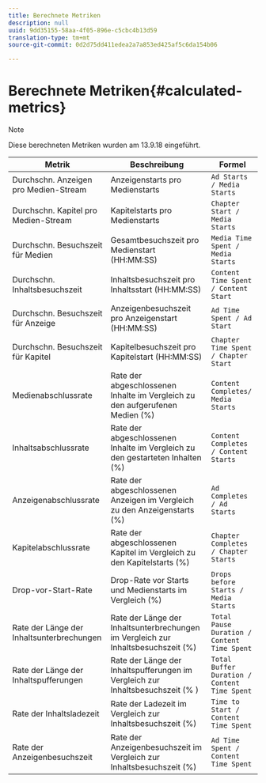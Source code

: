 ```yaml
---
title: Berechnete Metriken
description: null
uuid: 9dd35155-58aa-4f05-896e-c5cbc4b13d59
translation-type: tm+mt
source-git-commit: 0d2d75dd411edea2a7a853ed425af5c6da154b06

---
```



# Berechnete Metriken{#calculated-metrics}

>[!NOTE]
>
>Diese berechneten Metriken wurden am 13.9.18 eingeführt.

| Metrik | Beschreibung | Formel |
|---|---|---|
| Durchschn. Anzeigen pro Medien-Stream | Anzeigenstarts pro Medienstarts | `Ad Starts / Media Starts` |
| Durchschn. Kapitel pro Medien-Stream | Kapitelstarts pro Medienstarts | `Chapter Start / Media Starts` |
| Durchschn. Besuchszeit für Medien | Gesamtbesuchszeit pro Medienstart (HH:MM:SS) | `Media Time Spent / Media Starts` |
| Durchschn. Inhaltsbesuchszeit | Inhaltsbesuchszeit pro Inhaltsstart (HH:MM:SS) | `Content Time Spent / Content Start` |
| Durchschn. Besuchszeit für Anzeige | Anzeigenbesuchszeit pro Anzeigenstart (HH:MM:SS) | `Ad Time Spent / Ad Start` |
| Durchschn. Besuchszeit für Kapitel | Kapitelbesuchszeit pro Kapitelstart (HH:MM:SS) | `Chapter Time Spent / Chapter Start` |
| Medienabschlussrate | Rate der abgeschlossenen Inhalte im Vergleich zu den aufgerufenen Medien (%) | `Content Completes/ Media Starts` |
| Inhaltsabschlussrate | Rate der abgeschlossenen Inhalte im Vergleich zu den gestarteten Inhalten (%) | `Content Completes / Content Starts` |
| Anzeigenabschlussrate | Rate der abgeschlossenen Anzeigen im Vergleich zu den Anzeigenstarts (%) | `Ad Completes / Ad Starts` |
| Kapitelabschlussrate | Rate der abgeschlossenen Kapitel im Vergleich zu den Kapitelstarts (%) | `Chapter Completes / Chapter Starts` |
| Drop-vor-Start-Rate | Drop-Rate vor Starts und Medienstarts im Vergleich (%) | `Drops before Starts / Media Starts` |
| Rate der Länge der Inhaltsunterbrechungen | Rate der Länge der Inhaltsunterbrechungen im Vergleich zur Inhaltsbesuchszeit (%) | `Total Pause Duration / Content Time Spent` |
| Rate der Länge der Inhaltspufferungen | Rate der Länge der Inhaltspufferungen im Vergleich zur Inhaltsbesuchszeit (% ) | `Total Buffer Duration / Content Time Spent` |
| Rate der Inhaltsladezeit | Rate der Ladezeit im Vergleich zur Inhaltsbesuchszeit (%) | `Time to Start / Content Time Spent` |
| Rate der Anzeigenbesuchszeit | Rate der Anzeigenbesuchszeit im Vergleich zur Inhaltsbesuchszeit (%) | `Ad Time Spent / Content Time Spent` |
